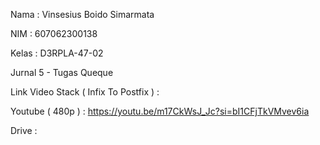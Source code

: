 Nama : Vinsesius Boido Simarmata

NIM : 607062300138

Kelas : D3RPLA-47-02


Jurnal 5 - Tugas Queque


Link Video Stack ( Infix To Postfix ) : 

Youtube ( 480p )  : https://youtu.be/m17CkWsJ_Jc?si=bI1CFjTkVMvev6ia


Drive : 
